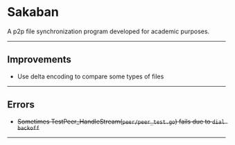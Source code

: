 # Sakaban


A p2p file synchronization program developed for academic purposes.

---

## Improvements
*  Use delta encoding to compare some types of files
---

## Errors
*  ~~Sometimes TestPeer_HandleStream(`peer/peer_test.go`) fails due to `dial backoff`~~
---
